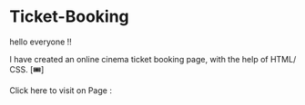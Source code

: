 # Ticket-Booking


hello everyone !!

I have created an online cinema ticket booking page,
with the help of HTML/ CSS. [🎟️]

Click here to visit on Page :
